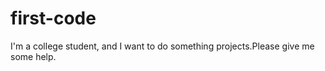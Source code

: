 first-code
==========

I'm  a  college student, and I  want to do something projects.Please give me some help.
